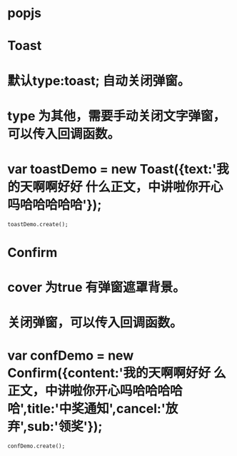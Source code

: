 # popjs

# Toast

# 默认type:toast; 自动关闭弹窗。

# type 为其他，需要手动关闭文字弹窗，可以传入回调函数。

# var toastDemo = new Toast({text:'我的天啊啊好好 什么正文，中讲啦你开心吗哈哈哈哈哈'});
	toastDemo.create();

# Confirm

# cover 为true 有弹窗遮罩背景。

# 关闭弹窗，可以传入回调函数。

# var confDemo = new Confirm({content:'我的天啊啊好好 么正文，中讲啦你开心吗哈哈哈哈哈',title:'中奖通知',cancel:'放弃',sub:'领奖'});
	confDemo.create();





